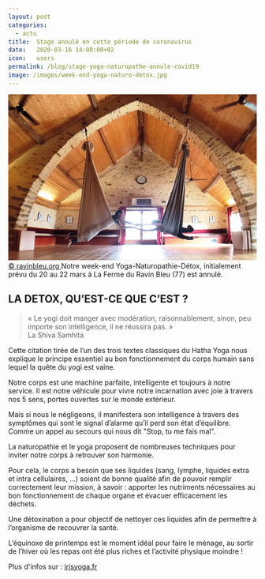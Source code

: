 ```yaml
---
layout: post
categories:
  - actu
title:  Stage annulé en cette période de coronavirus
date:   2020-03-16 14:00:00+02
icon:   users
permalink: /blog/stage-yoga-naturopathe-annule-covid19
image: /images/week-end-yoga-naturo-detox.jpg
---
```

<a href="{{page.permalink}}" class="image featured"><img src="/images/week-end-yoga-naturo-detox.jpg" alt="Photo week-end Yoga-Naturopathie-Détox">
  &copy; ravinbleu.org
</a>
Notre week-end Yoga-Naturopathie-Détox, initialement prévu du 20 au 22 mars
à La Ferme du Ravin Bleu (77)
est annulé.

## LA DETOX, QU’EST-CE QUE C’EST ?

> « Le yogi doit manger avec modération, raisonnablement, sinon, peu importe son intelligence, il ne réussira pas. »  
> La Shiva Samhita

Cette citation tirée de l’un des trois textes classiques du Hatha Yoga nous explique le principe essentiel au bon fonctionnement du corps humain sans lequel la quête du yogi est vaine.

Notre corps est une machine parfaite, intelligente et toujours à notre service. Il est notre véhicule pour vivre notre incarnation avec joie à travers nos 5 sens, portes ouvertes sur le monde extérieur.

Mais si nous le négligeons, il manifestera son intelligence à travers des symptômes qui sont le signal d’alarme qu’il perd son état d’équilibre. Comme un appel au secours qui nous dit "Stop, tu me fais mal".

La naturopathie et le yoga proposent de nombreuses techniques pour inviter notre corps à retrouver son harmonie.

Pour cela, le corps a besoin que ses liquides (sang, lymphe, liquides extra et intra cellulaires, …) soient de bonne qualité afin de pouvoir remplir correctement leur mission, à savoir : apporter les nutriments nécessaires au bon fonctionnement de chaque organe et évacuer efficacement les déchets.

Une détoxination a pour objectif de nettoyer ces liquides afin de permettre à l’organisme de recouvrer la santé.

L’équinoxe de printemps est le moment idéal pour faire le ménage, au sortir de l’hiver où les repas ont été plus riches et l’activité physique moindre !

Plus d'infos sur : [irisyoga.fr](https://irisyoga.fr/weekend-stage-yoga-naturopathie-detox/)
